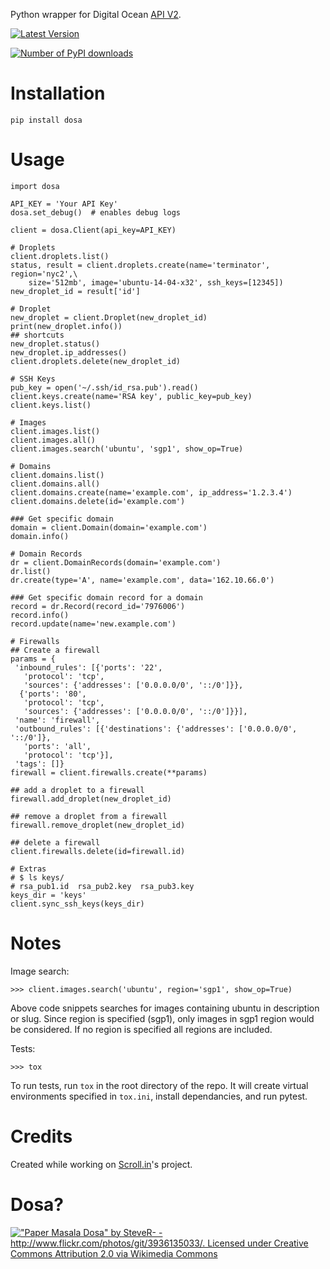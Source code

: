 Python wrapper for Digital Ocean [API
V2](https://developers.digitalocean.com).

[![Latest
Version](https://badge.fury.io/py/dosa.svg)](http://badge.fury.io/py/dosa)

[![Number of PyPI
downloads](https://pypip.in/d/dosa/badge.png)](https://crate.io/packages/dosa/)

Installation
============

``` {.sourceCode .bash}
pip install dosa
```

Usage
=====

``` {.sourceCode .python}
import dosa

API_KEY = 'Your API Key'
dosa.set_debug()  # enables debug logs

client = dosa.Client(api_key=API_KEY)

# Droplets
client.droplets.list()
status, result = client.droplets.create(name='terminator', region='nyc2',\
    size='512mb', image='ubuntu-14-04-x32', ssh_keys=[12345])
new_droplet_id = result['id']

# Droplet
new_droplet = client.Droplet(new_droplet_id)
print(new_droplet.info())
## shortcuts
new_droplet.status()
new_droplet.ip_addresses()
client.droplets.delete(new_droplet_id)

# SSH Keys
pub_key = open('~/.ssh/id_rsa.pub').read()
client.keys.create(name='RSA key', public_key=pub_key)
client.keys.list()

# Images
client.images.list()
client.images.all()
client.images.search('ubuntu', 'sgp1', show_op=True)

# Domains
client.domains.list()
client.domains.all()
client.domains.create(name='example.com', ip_address='1.2.3.4')
client.domains.delete(id='example.com')

### Get specific domain
domain = client.Domain(domain='example.com')
domain.info()

# Domain Records
dr = client.DomainRecords(domain='example.com')
dr.list()
dr.create(type='A', name='example.com', data='162.10.66.0')

### Get specific domain record for a domain
record = dr.Record(record_id='7976006')
record.info()
record.update(name='new.example.com')

# Firewalls
## Create a firewall
params = {
 'inbound_rules': [{'ports': '22',
   'protocol': 'tcp',
   'sources': {'addresses': ['0.0.0.0/0', '::/0']}},
  {'ports': '80',
   'protocol': 'tcp',
   'sources': {'addresses': ['0.0.0.0/0', '::/0']}}],
 'name': 'firewall',
 'outbound_rules': [{'destinations': {'addresses': ['0.0.0.0/0', '::/0']},
   'ports': 'all',
   'protocol': 'tcp'}],
 'tags': []}
firewall = client.firewalls.create(**params)

## add a droplet to a firewall
firewall.add_droplet(new_droplet_id)

## remove a droplet from a firewall
firewall.remove_droplet(new_droplet_id)

## delete a firewall
client.firewalls.delete(id=firewall.id)

# Extras
# $ ls keys/
# rsa_pub1.id  rsa_pub2.key  rsa_pub3.key
keys_dir = 'keys'
client.sync_ssh_keys(keys_dir)
```

Notes
=====

Image search:

    >>> client.images.search('ubuntu', region='sgp1', show_op=True)

Above code snippets searches for images containing ubuntu in description
or slug. Since region is specified (sgp1), only images in sgp1 region
would be considered. If no region is specified all regions are included.

Tests:

    >>> tox

To run tests, run `tox` in the root directory of the repo. It will create
virtual environments specified in `tox.ini`, install dependancies, and
run pytest.

Credits
=======

Created while working on [Scroll.in](http://scroll.in)'s project.

Dosa?
=====

[!["Paper Masala Dosa" by SteveR- -
<http://www.flickr.com/photos/git/3936135033/>. Licensed under Creative
Commons Attribution 2.0 via Wikimedia
Commons](http://upload.wikimedia.org/wikipedia/commons/thumb/3/34/Paper_Masala_Dosa.jpg/640px-Paper_Masala_Dosa.jpg)](http://commons.wikimedia.org/wiki/File:Paper_Masala_Dosa.jpg#mediaviewer/File:Paper_Masala_Dosa.jpg)
